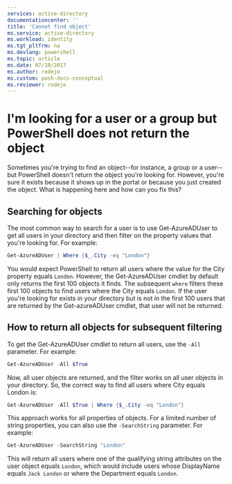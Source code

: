 ```yaml
---
services: active-directory
documentationcenter: ''
title: 'Cannot find object'
ms.service: active-directory
ms.workload: identity
ms.tgt_pltfrm: na
ms.devlang: powershell
ms.topic: article
ms.date: 07/10/2017
ms.author: rodejo
ms.custom: posh-docs-conceptual
ms.reviewer: rodejo
---
```

# I'm looking for a user or a group but PowerShell does not return the object

Sometimes you're trying to find an object--for instance, a group or a user--but PowerShell doesn't return the object you're looking for. However, you're sure it exists because it shows up in the portal or because you just created the object.
What is happening here and how can you fix this?

## Searching for objects

The most common way to search for a user is to use Get-AzureADUser to get all users in your directory and then filter on the property values that you're looking for. For example:

```powershell
Get-AzureADUser | Where {$_.City -eq "London"}
```

You would expect PowerShell to return all users where the value for the City property equals `London`. However, the Get-AzureADUser cmdlet by default only returns the first 100 objects it finds. The subsequent `where` filters these first 100 objects to find users where the City equals `London`. If the user you're looking for exists in your directory but is not in the first 100 users that are returned by the Get-azureADUser cmdlet, that user will not be returned.

## How to return all objects for subsequent filtering

To get the Get-AzureADUser cmdlet to return all users, use the `-All` parameter. For example:

```powershell
Get-AzureADUser -All $True
```

Now, all user objects are returned, and the filter works on all user objects in your directory. So, the correct way to find all users where City equals London is:

```powershell
Get-AzureADUser -All $True | Where {$_.City -eq "London"}
```

This approach works for all properties of objects. For a limited number of string properties, you can also use the `-SearchString` parameter. For example:

```powershell
Get-AzureADUser -SearchString "London"
```

This will return all users where one of the qualifying string attributes on the user object equals `London`, which would include users whose DisplayName equals `Jack London` or where the Department equals `London`.
